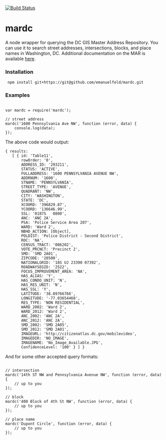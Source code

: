 [![Build Status](https://travis-ci.org/emanuelfeld/mardc.svg)](https://travis-ci.org/emanuelfeld/mardc)

# mardc

A node wrapper for querying the DC GIS Master Address Repository. You can use it to search street addresses, intersections, blocks, and place names in Washington, DC. Additional documentation on the MAR is available [here](http://dcatlas.dcgis.dc.gov/mar/search.aspx). 

### Installation

     npm install git+https://git@github.com/emanuelfeld/mardc.git

### Examples

```

var mardc = require('mardc');

// street address
mardc('1600 Pennsylvania Ave NW', function (error, data) {
	console.log(data);
});

```

The above code would output:

```
{ results: 
   [ { id: 'Table11',
       rowOrder: '0',
       ADDRESS_ID: '293211',
       STATUS: 'ACTIVE',
       FULLADDRESS: '1600 PENNSYLVANIA AVENUE NW',
       ADDRNUM: '1600',
       STNAME: 'PENNSYLVANIA',
       STREET_TYPE: 'AVENUE',
       QUADRANT: 'NW',
       CITY: 'WASHINGTON',
       STATE: 'DC',
       XCOORD: '396829.87',
       YCOORD: '136646.99',
       SSL: '0187S   0800',
       ANC: 'ANC 2A',
       PSA: 'Police Service Area 207',
       WARD: 'Ward 2',
       NBHD_ACTION: [Object],
       POLDIST: 'Police District - Second District',
       ROC: 'NA',
       CENSUS_TRACT: '006202',
       VOTE_PRCNCT: 'Precinct 2',
       SMD: 'SMD 2A01',
       ZIPCODE: '20500',
       NATIONALGRID: '18S UJ 23390 07392',
       ROADWAYSEGID: '2522',
       FOCUS_IMPROVEMENT_AREA: 'NA',
       HAS_ALIAS: 'Y',
       HAS_CONDO_UNIT: 'N',
       HAS_RES_UNIT: 'N',
       HAS_SSL: 'Y',
       LATITUDE: '38.89766766',
       LONGITUDE: '-77.03654468',
       RES_TYPE: 'NON RESIDENTIAL',
       WARD_2002: 'Ward 2',
       WARD_2012: 'Ward 2',
       ANC_2002: 'ANC 2A',
       ANC_2012: 'ANC 2A',
       SMD_2002: 'SMD 2A05',
       SMD_2012: 'SMD 2A01',
       IMAGEURL: 'http://citizenatlas.dc.gov/mobilevideo',
       IMAGEDIR: 'NO_IMAGE',
       IMAGENAME: 'No_Image_Available.JPG',
       ConfidenceLevel: '100' } ] }
```

And for some other accepted query formats:

```

// intersection
mardc('14th ST NW and Pennsylvania Avenue NW', function (error, data) {
	// up to you
});

// block
mardc('400 Block of 4th St NW', function (error, data) {
	// up to you
});

// place name
mardc('Dupont Circle', function (error, data) {
	// up to you
});

```
